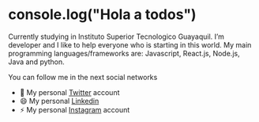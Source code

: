 # console.log("Hola a todos")

Currently studying in Instituto Superior Tecnologico Guayaquil. I’m developer and I like to help everyone who is starting in this world. My main programming languages/frameworks are: Javascript, React.js, Node.js, Java and python.

You can follow me in the next social networks
- 💬 My personal [Twitter](https://twitter.com/jordanrjdev) account
- 😄 My personal [Linkedin](https://www.linkedin.com/in/jordan-jaramillo-2092a218b/)
- ⚡ My personal [Instagram](https://www.instagram.com/jordanjaramillo_23) account
